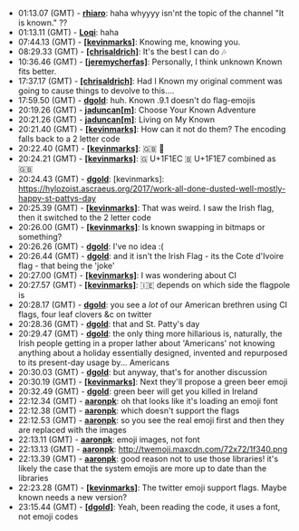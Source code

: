 * <a id="01:13.07">01:13.07 (GMT)</a> - __[rhiaro](https://github.com/rhiaro)__: haha whyyyy isn'nt the topic of the channel "It is known." ??
* <a id="01:13.11">01:13.11 (GMT)</a> - __[Loqi](https://github.com/Loqi)__: haha
* <a id="07:44.13">07:44.13 (GMT)</a> - __[[kevinmarks]](https://github.com/[kevinmarks])__: Knowing me, knowing you.
* <a id="08:29.33">08:29.33 (GMT)</a> - __[[chrisaldrich]](https://github.com/[chrisaldrich])__: It's the best I can do 🎶
* <a id="10:36.46">10:36.46 (GMT)</a> - __[[jeremycherfas]](https://github.com/[jeremycherfas])__: Personally, I think unknown Known fits better.
* <a id="17:37.17">17:37.17 (GMT)</a> - __[[chrisaldrich]](https://github.com/[chrisaldrich])__: Had I Known my original comment was going to cause things to devolve to this....
* <a id="17:59.50">17:59.50 (GMT)</a> - __[dgold](https://github.com/dgold)__: huh. Known .9.1 doesn't do flag-emojis
* <a id="20:19.26">20:19.26 (GMT)</a> - __[jaduncan[m]](https://github.com/jaduncan[m])__: Choose Your Known Adventure
* <a id="20:21.26">20:21.26 (GMT)</a> - __[jaduncan[m]](https://github.com/jaduncan[m])__: Living on My Known
* <a id="20:21.40">20:21.40 (GMT)</a> - __[[kevinmarks]](https://github.com/[kevinmarks])__: How can it not do them? The encoding falls back to a 2 letter code
* <a id="20:22.40">20:22.40 (GMT)</a> - __[[kevinmarks]](https://github.com/[kevinmarks])__: 🇬🇧 🏴󠁧󠁢󠁳󠁣󠁴󠁿
* <a id="20:24.21">20:24.21 (GMT)</a> - __[[kevinmarks]](https://github.com/[kevinmarks])__: 🇬 U+1F1EC 🇧 U+1F1E7 combined as 🇬🇧
* <a id="20:24.43">20:24.43 (GMT)</a> - __[dgold](https://github.com/dgold)__: [kevinmarks]: https://hylozoist.ascraeus.org/2017/work-all-done-dusted-well-mostly-happy-st-pattys-day
* <a id="20:25.39">20:25.39 (GMT)</a> - __[[kevinmarks]](https://github.com/[kevinmarks])__: That was weird. I saw the Irish flag, then it switched to the 2 letter code
* <a id="20:26.00">20:26.00 (GMT)</a> - __[[kevinmarks]](https://github.com/[kevinmarks])__: Is known swapping in bitmaps or something?
* <a id="20:26.26">20:26.26 (GMT)</a> - __[dgold](https://github.com/dgold)__: I've no idea :(
* <a id="20:26.44">20:26.44 (GMT)</a> - __[dgold](https://github.com/dgold)__: and it isn't the Irish Flag - its the Cote d'Ivoire flag - that being the 'joke'
* <a id="20:27.00">20:27.00 (GMT)</a> - __[[kevinmarks]](https://github.com/[kevinmarks])__: I was wondering about CI
* <a id="20:27.57">20:27.57 (GMT)</a> - __[[kevinmarks]](https://github.com/[kevinmarks])__: 🇮🇪 depends on which side the flagpole is
* <a id="20:28.17">20:28.17 (GMT)</a> - __[dgold](https://github.com/dgold)__: you see a *lot* of our American brethren using CI flags, four leaf clovers &c on twitter
* <a id="20:28.36">20:28.36 (GMT)</a> - __[dgold](https://github.com/dgold)__: that and St. Patty's day
* <a id="20:29.47">20:29.47 (GMT)</a> - __[dgold](https://github.com/dgold)__: the only thing more hillarious is, naturally, the Irish people getting in a proper lather about 'Americans' not knowing anything about a holiday essentially designed, invented and repurposed to its present-day usage by... Americans
* <a id="20:30.03">20:30.03 (GMT)</a> - __[dgold](https://github.com/dgold)__: but anyway, that's for another discussion
* <a id="20:30.19">20:30.19 (GMT)</a> - __[[kevinmarks]](https://github.com/[kevinmarks])__: Next they'll propose a green beer emoji
* <a id="20:32.49">20:32.49 (GMT)</a> - __[dgold](https://github.com/dgold)__: green beer will get you killed in Ireland
* <a id="22:12.34">22:12.34 (GMT)</a> - __[aaronpk](https://github.com/aaronpk)__: oh that looks like it's loading an emoji font
* <a id="22:12.38">22:12.38 (GMT)</a> - __[aaronpk](https://github.com/aaronpk)__: which doesn't support the flags
* <a id="22:12.53">22:12.53 (GMT)</a> - __[aaronpk](https://github.com/aaronpk)__: so you see the real emoji first and then they are replaced with the images
* <a id="22:13.11">22:13.11 (GMT)</a> - __[aaronpk](https://github.com/aaronpk)__: emoji images, not font
* <a id="22:13.13">22:13.13 (GMT)</a> - __[aaronpk](https://github.com/aaronpk)__: http://twemoji.maxcdn.com/72x72/1f340.png
* <a id="22:13.39">22:13.39 (GMT)</a> - __[aaronpk](https://github.com/aaronpk)__: good reason not to use those libraries! it's likely the case that the system emojis are more up to date than the libraries
* <a id="22:23.28">22:23.28 (GMT)</a> - __[[kevinmarks]](https://github.com/[kevinmarks])__: The twitter emoji support flags. Maybe known needs a new version?
* <a id="23:15.44">23:15.44 (GMT)</a> - __[[dgold]](https://github.com/[dgold])__: Yeah, been reading the code, it uses a font, not emoji codes
